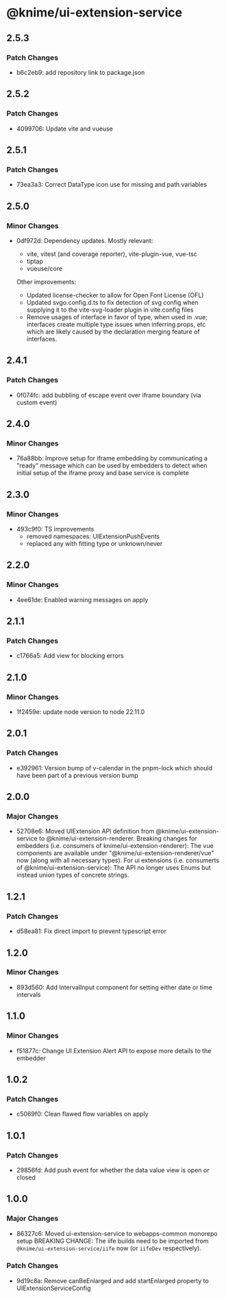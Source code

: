 # @knime/ui-extension-service

## 2.5.3

### Patch Changes

- b6c2eb9: add repository link to package.json

## 2.5.2

### Patch Changes

- 4099706: Update vite and vueuse

## 2.5.1

### Patch Changes

- 73ea3a3: Correct DataType icon use for missing and path variables

## 2.5.0

### Minor Changes

- 0df972d: Dependency updates. Mostly relevant:

  - vite, vitest (and coverage reporter), vite-plugin-vue, vue-tsc
  - tiptap
  - vueuse/core

  Other improvements:

  - Updated license-checker to allow for Open Font License (OFL)
  - Updated svgo.config.d.ts to fix detection of svg config when supplying it to the vite-svg-loader plugin in vite.config files
  - Remove usages of interface in favor of type, when used in .vue; interfaces create multiple type issues when inferring props, etc which are likely caused by the declaration merging feature of interfaces.

## 2.4.1

### Patch Changes

- 0f074fc: add bubbling of escape event over iframe boundary (via custom event)

## 2.4.0

### Minor Changes

- 76a88bb: Improve setup for iframe embedding by communicating a "ready" message
  which can be used by embedders to detect when initial setup of the iframe
  proxy and base service is complete

## 2.3.0

### Minor Changes

- 493c9f0: TS improvements
  - removed namespaces: UIExtensionPushEvents
  - replaced any with fitting type or unknown/never

## 2.2.0

### Minor Changes

- 4ee61de: Enabled warning messages on apply

## 2.1.1

### Patch Changes

- c1766a5: Add view for blocking errors

## 2.1.0

### Minor Changes

- 1f2459e: update node version to node 22.11.0

## 2.0.1

### Patch Changes

- e392961: Version bump of v-calendar in the pnpm-lock which should have been part of a previous version bump

## 2.0.0

### Major Changes

- 52708e6: Moved UIExtension API definition from @knime/ui-extension-service to @knime/ui-extension-renderer. Breaking changes for embedders (i.e. consumers of knime/ui-extension-renderer): The vue components are available under "@knime/ui-extension-renderer/vue" now (along with all necessary types). For ui extensions (i.e. consumerts of @knime/ui-extension-service): The API no longer uses Enums but instead union types of concrete strings.

## 1.2.1

### Patch Changes

- d58ea81: Fix direct import to prevent typescript error

## 1.2.0

### Minor Changes

- 893d560: Add IntervalInput component for setting either date or time intervals

## 1.1.0

### Minor Changes

- f51877c: Change UI Extension Alert API to expose more details to the embedder

## 1.0.2

### Patch Changes

- c5069f0: Clean flawed flow variables on apply

## 1.0.1

### Patch Changes

- 29856fd: Add push event for whether the data value view is open or closed

## 1.0.0

### Major Changes

- 86327c6: Moved ui-extension-service to webapps-common monorepo setup
  BREAKING CHANGE: The iife builds need to be imported from `@knime/ui-extension-service/iife` now (or `iifeDev` respectively).

### Patch Changes

- 9d19c8a: Remove canBeEnlarged and add startEnlarged property to UIExtensionServiceConfig
